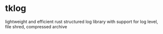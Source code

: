 # tklog
lightweight and efficient rust structured log library with support for log level, file shred, compressed archive
